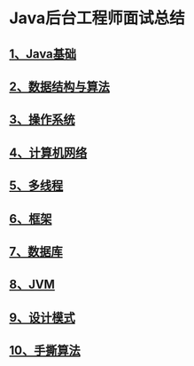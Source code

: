 # Java后台工程师面试总结

## [1、Java基础](https://github.com/liqingwang/java_interview/tree/master/Java%E5%9F%BA%E7%A1%80)

## [2、数据结构与算法](https://github.com/liqingwang/java_interview/tree/master/%E6%95%B0%E6%8D%AE%E7%BB%93%E6%9E%84%E5%92%8C%E7%AE%97%E6%B3%95)

## [3、操作系统](https://github.com/liqingwang/java_interview/tree/master/%E6%93%8D%E4%BD%9C%E7%B3%BB%E7%BB%9F)

## [4、计算机网络](https://github.com/liqingwang/java_interview/tree/master/%E8%AE%A1%E7%AE%97%E6%9C%BA%E7%BD%91%E7%BB%9C)

## [5、多线程](https://github.com/liqingwang/java_interview/tree/master/%E5%A4%9A%E7%BA%BF%E7%A8%8B)

## [6、框架](https://github.com/liqingwang/java_interview/tree/master/%E6%A1%86%E6%9E%B6)

## [7、数据库](https://github.com/liqingwang/java_interview/tree/master/%E6%95%B0%E6%8D%AE%E5%BA%93)

## [8、JVM](https://github.com/liqingwang/java_interview/tree/master/JVM)

## [9、设计模式](https://github.com/liqingwang/java_interview/tree/master/%E8%AE%BE%E8%AE%A1%E6%A8%A1%E5%BC%8F)

## [10、手撕算法](https://github.com/liqingwang/java_interview/tree/master/%E6%89%8B%E6%92%95%E7%AE%97%E6%B3%95)

